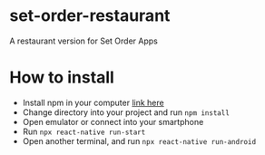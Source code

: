 # set-order-restaurant
A restaurant version for Set Order Apps

# How to install
- Install npm in your computer [link here](https://www.npmjs.com/get-npm)
- Change directory into your project and run `npm install`
- Open emulator or connect into your smartphone
- Run `npx react-native run-start`
- Open another terminal, and run `npx react-native run-android`
